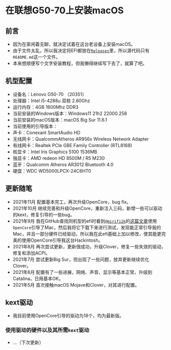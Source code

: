 # 在联想G50-70上安装macOS
## 前言
* 因为在家闲着无聊，就决定试着在这台老设备上安装macOS。
* 由于文件太乱，所以我决定将EFI都放在[`Releases`](https://github.com/Moore2253/Install-MacOS-On-Lenovo-G50-70/releases)里，所以源代码只有`README.md`这一个文件。
* 本来想顺便写个文字安装教程，但我懒得继续写下去了，就算了吧。
## 机型配置
* 设备名：Lenovo G50-70 （20351）
* 处理器：Intel i5-4288u 双核 2.60Ghz
* 运行内存：4GB 1600Mhz DDR3
* 当前安装的Windows版本：Windows11 21h2 22000.258
* 当前安装的macOS版本：macOS Big Sur 11.6.1
* 当前使用的引导版本：
* 声卡：Conexant SmartAudio HD
* 无线网卡：QualcommAtheros AR956x Wireless Network Adapter 
* 有线网卡：Realtek PCIe GBE Family Controller (RTL8168)
* 核显卡：Intel Iris Graphics 5100 1536MB
* 独显卡：AMD redeon HD 8500M / R5 M230
* 蓝牙：Qualcomm Atheros AR3012 Bluetooth 4.0
* 硬盘：WDC WD5000LPCX-24C6HT0
## 更新随笔
* 2021年11月 配置基本完工，再次升级OpenCore，bug fix。
* 2021年10月 继续完善和升级OpenCore，重新注入三码，新增一些可以驱动的kext，修复引导的一些bug。
* 2021年9月 我在GitHub查找同机型的efi时看到[`@mirifi2k`](https://github.com/mirifi2k/)的[这篇文章](https://www.tonymacx86.com/threads/guide-lenovo-g50-80-80l0-and-catalina-10-15-2.288303/)使用`OpenCore`引导了Mac，然后我将它下载下来进行测试，发现能正常引导我的Mac，并且一部分硬件已经驱动，所以我在此efi基础上加以修改，使其能更完美的使用OpenCore引导我这台Hackintosh。
* 2021年8月 再次尝试更新，更新很成功，升级Clover，修复一些失效的驱动，修复和添加ACPI。
* 2021年7月 尝试更新Big Sur，但出现了一些问题，放弃更新继续优化Clover。
* 2021年6月 配置有了一些进展，网络、声音、显示等基本正常，升级到Catalina，日用基本OK。
* 2021年5月 首次接触macOS Mojave和Clover，对其进行配置。
## kext驱动
* 我目前使用OpenCore引导的驱动为18个，均为最新版。
### 使用驱动的硬件以及其所需`kext`驱动
* ...（下次更新）
